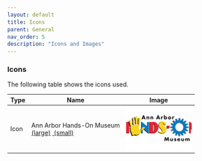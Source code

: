 ```yaml
---
layout: default
title: Icons
parent: General
nav_order: 5
description: "Icons and Images"
---
```


### Icons
The following table shows the icons used.  

<style>
	td.iconImage {
		text-align:  center;
	}
	td.iconImage img {
		width: 150px;
		height: 100px;
		object-fit: cover;
	}
</style>

<table class="minimal">
   <thead>
      <tr class="tableTop">
      	<th style="width: 30px;">Type</th>
         <th>Name</th>
         <th>Image</th>
      </tr>
   </thead>
   <tbody>
   		<tr>
   		 <td>Icon</td>
         <td>Ann Arbor Hands-On Museum<br><a href="../../assets/images/icon_aahom_full.png" target="_blank">(large)</a>
         	<a href="../../assets/images/icon_aahom_300w.png" target="_blank">&nbsp;(small)</a>
         </td>
         <td class="iconImage">
         	<img src="../../assets/images/icon_aahom_full.png">
         </td>
      </tr>
   </tbody>
</table>